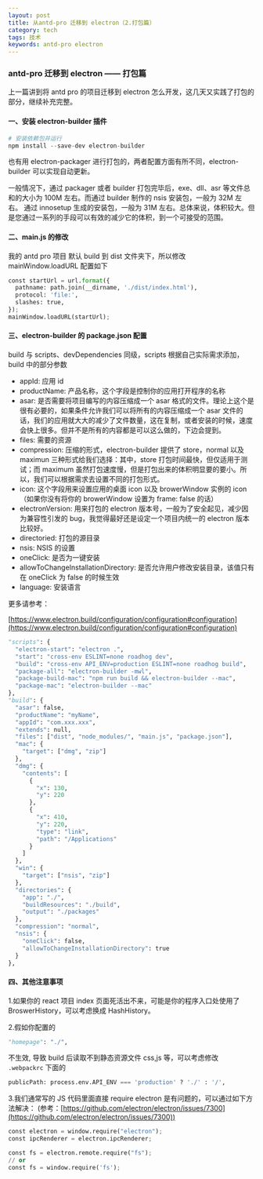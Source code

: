 ```yaml
---
layout: post
title: 从antd-pro 迁移到 electron（2.打包篇）
category: tech
tags: 技术
keywords: antd-pro electron
---
```


### antd-pro 迁移到 electron —— 打包篇

上一篇讲到将 antd pro 的项目迁移到 electron 怎么开发，这几天又实践了打包的部分，继续补充完整。

#### 一、安装 electron-builder 插件

```python
# 安装依赖包并运行
npm install --save-dev electron-builder
```

也有用 electron-packager 进行打包的，两者配置方面有所不同，electron-builder 可以实现自动更新。

一般情况下，通过 packager 或者 builder 打包完毕后，exe、dll、asr 等文件总和的大小为 100M 左右。而通过 builder 制作的 nsis 安装包，一般为 32M 左右。
通过 innosetup 生成的安装包，一般为 31M 左右。总体来说，体积较大。但是您通过一系列的手段可以有效的减少它的体积，到一个可接受的范围。

#### 二、main.js 的修改

我的 antd pro 项目 默认 build 到 dist 文件夹下，所以修改 mainWindow.loadURL 配置如下

```python
const startUrl = url.format({
  pathname: path.join(__dirname, './dist/index.html'),
  protocol: 'file:',
  slashes: true,
});
mainWindow.loadURL(startUrl);
```

#### 三、electron-builder 的 package.json 配置

build 与 scripts、devDependencies 同级，scripts 根据自己实际需求添加，build 中的部分参数

- appId: 应用 id
- productName: 产品名称，这个字段是控制你的应用打开程序的名称
- asar: 是否需要将项目编写的内容压缩成一个 asar 格式的文件。理论上这个是很有必要的，如果条件允许我们可以将所有的内容压缩成一个 asar 文件的话，我们的应用就大大的减少了文件数量，这在复制，或者安装的时候，速度会快上很多。但并不是所有的内容都是可以这么做的，下边会提到。
- files: 需要的资源
- compression: 压缩的形式，electron-builder 提供了 store，normal 以及 maximun 三种形式给我们选择：其中，store 打包时间最快，但仅适用于测试；而 maximum 虽然打包速度慢，但是打包出来的体积明显要的要小。所以，我们可以根据需求去设置不同的打包形式。
- icon: 这个字段用来设置应用的桌面 icon 以及 browerWindow 实例的 icon（如果你没有将你的 browerWindow 设置为 frame: false 的话）
- electronVersion: 用来打包的 electron 版本号，一般为了安全起见，减少因为兼容性引发的 bug，我觉得最好还是设定一个项目内统一的 electron 版本比较好。
- directoried: 打包的源目录
- nsis: NSIS 的设置
- oneClick: 是否为一键安装
- allowToChangeInstallationDirectory: 是否允许用户修改安装目录，该值只有在 oneClick 为 false 的时候生效
- language: 安装语言

更多请参考：

[https://www.electron.build/configuration/configuration#configuration](https://www.electron.build/configuration/configuration#configuration)

```python
"scripts": {
  "electron-start": "electron .",
  "start": "cross-env ESLINT=none roadhog dev",
  "build": "cross-env API_ENV=production ESLINT=none roadhog build",
  "package-all": "electron-builder -mwl",
  "package-build-mac": "npm run build && electron-builder --mac",
  "package-mac": "electron-builder --mac"
},
"build": {
  "asar": false,
  "productName": "myName",
  "appId": "com.xxx.xxx",
  "extends": null,
  "files": ["dist", "node_modules/", "main.js", "package.json"],
  "mac": {
    "target": ["dmg", "zip"]
  },
  "dmg": {
    "contents": [
      {
        "x": 130,
        "y": 220
      },
      {
        "x": 410,
        "y": 220,
        "type": "link",
        "path": "/Applications"
      }
    ]
  },
  "win": {
    "target": ["nsis", "zip"]
  },
  "directories": {
    "app": "./",
    "buildResources": "./build",
    "output": "./packages"
  },
  "compression": "normal",
  "nsis": {
    "oneClick": false,
    "allowToChangeInstallationDirectory": true
  }
},
```

#### 四、其他注意事项

1.如果你的 react 项目 index 页面死活出不来，可能是你的程序入口处使用了 BroswerHistory，可以考虑换成 HashHistory。

2.假如你配置的

```python
"homepage": "./",
```

不生效, 导致 build 后读取不到静态资源文件 css,js 等，可以考虑修改 `.webpackrc` 下面的

```python
publicPath: process.env.API_ENV === 'production' ? './' : '/',
```

3.我们通常写的 JS 代码里面直接 require electron 是有问题的，可以通过如下方法解决：
(参考：[https://github.com/electron/electron/issues/7300](https://github.com/electron/electron/issues/7300))

```python
const electron = window.require("electron");
const ipcRenderer = electron.ipcRenderer;

const fs = electron.remote.require("fs");
// or
const fs = window.require('fs');
```
